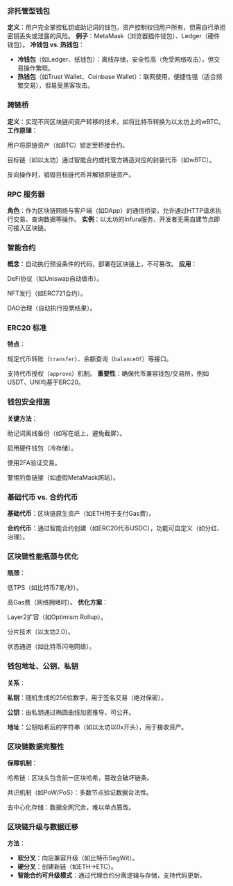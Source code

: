 ### 非托管型钱包

**定义**：用户完全掌控私钥或助记词的钱包，资产控制权归用户所有，但需自行承担密钥丢失或泄露的风险。
**例子**：MetaMask（浏览器插件钱包）、Ledger（硬件钱包）。
**冷钱包 vs. 热钱包**：

- **冷钱包**（如Ledger、纸钱包）：离线存储，安全性高（免受网络攻击），但交易操作繁琐。
- **热钱包**（如Trust Wallet、Coinbase Wallet）：联网使用，便捷性强（适合频繁交易），但易受黑客攻击。

### 跨链桥

**定义**：实现不同区块链间资产转移的技术，如将比特币转换为以太坊上的wBTC。
**工作原理**：

用户将原链资产（如BTC）锁定至桥接合约。

目标链（如以太坊）通过智能合约或托管方铸造对应的封装代币（如wBTC）。

反向操作时，销毁目标链代币并解锁原链资产。

### RPC 服务器

**角色**：作为区块链网络与客户端（如DApp）的通信桥梁，允许通过HTTP请求执行交易、查询数据等操作。
**实例**：以太坊的Infura服务，开发者无需自建节点即可接入区块链。

### 智能合约

**概念**：自动执行预设条件的代码，部署在区块链上，不可篡改。
**应用**：

DeFi协议（如Uniswap自动做市）。

NFT发行（如ERC721合约）。

DAO治理（自动执行投票结果）。

### ERC20 标准

**特点**：

规定代币转账（`transfer`）、余额查询（`balanceOf`）等接口。

支持代币授权（`approve`）机制。
**重要性**：确保代币兼容钱包/交易所，例如USDT、UNI均基于ERC20。

### 钱包安全措施

**关键方法**：

助记词离线备份（如写在纸上，避免截屏）。

启用硬件钱包（冷存储）。

使用2FA验证交易。

警惕钓鱼链接（如虚假MetaMask网站）。

### 基础代币 vs. 合约代币

**基础代币**：区块链原生资产（如ETH用于支付Gas费）。

**合约代币**：通过智能合约创建（如ERC20代币USDC），功能可自定义（如分红、治理）。

### 区块链性能瓶颈与优化

**瓶颈**：

低TPS（如比特币7笔/秒）。

高Gas费（网络拥堵时）。
**优化方案**：

Layer2扩容（如Optimism Rollup）。

分片技术（以太坊2.0）。

状态通道（如比特币闪电网络）。

### 钱包地址、公钥、私钥

**关系**：

**私钥**：随机生成的256位数字，用于签名交易（绝对保密）。

**公钥**：由私钥通过椭圆曲线加密推导，可公开。

**地址**：公钥哈希后的字符串（如以太坊以0x开头），用于接收资产。

### 区块链数据完整性

**保障机制**：

哈希链：区块头包含前一区块哈希，篡改会破坏链条。

共识机制（如PoW/PoS）：多数节点验证数据合法性。

去中心化存储：数据全网冗余，难以单点篡改。

### 区块链升级与数据迁移

**方法**：

- **软分叉**：向后兼容升级（如比特币SegWit）。
- **硬分叉**：创建新链（如ETH→ETC）。
- **智能合约可升级模式**：通过代理合约分离逻辑与存储，支持代码更新。